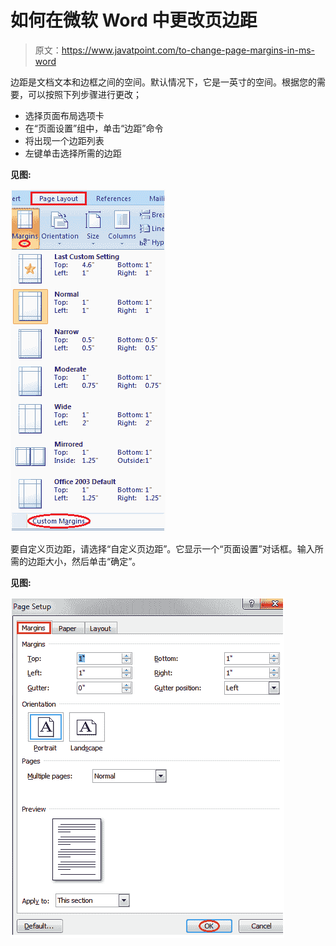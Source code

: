 # 如何在微软 Word 中更改页边距

> 原文：<https://www.javatpoint.com/to-change-page-margins-in-ms-word>

边距是文档文本和边框之间的空间。默认情况下，它是一英寸的空间。根据您的需要，可以按照下列步骤进行更改；

*   选择页面布局选项卡
*   在“页面设置”组中，单击“边距”命令
*   将出现一个边距列表
*   左键单击选择所需的边距

**见图:**

![MS Word How to change page margins in ms word 1](img/20261e4794c8a19e44ab67fdb70b595d.png)

要自定义页边距，请选择“自定义页边距”。它显示一个“页面设置”对话框。输入所需的边距大小，然后单击“确定”。

**见图:**

![MS Word How to change page margins in ms word 2](img/cac4e377011ac93522b81e99a12b2ef2.png)